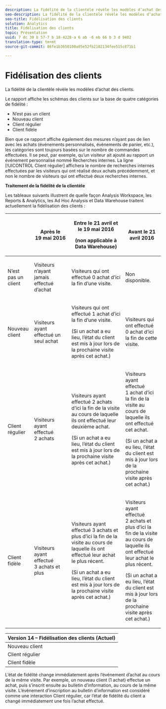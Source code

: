 ```yaml
---
description: La fidélité de la clientèle révèle les modèles d’achat des clients.
seo-description: La fidélité de la clientèle révèle les modèles d’achat des clients.
seo-title: Fidélisation des clients
solution: Analytics
title: Fidélisation des clients
topic: Présentation
uuid: 7 dc 30 b 57-7 b 18-4228-a 6 ab -6 eb 66 b 3 d 9402
translation-type: tm+mt
source-git-commit: 86fe1b3650100a05e52fb2102134fee515c871b1

---
```



# Fidélisation des clients

La fidélité de la clientèle révèle les modèles d’achat des clients.

Le rapport affiche les schémas des clients sur la base de quatre catégories de fidélité :

* N’est pas un client
* Nouveau client
* Client régulier
* Client fidèle

Bien que ce rapport affiche également des mesures n’ayant pas de lien avec les achats (événements personnalisés, événements de panier, etc.), les catégories sont toujours basées sur le nombre de commandes effectuées. Il se peut, par exemple, qu’un visiteur ait ajouté au rapport un événement personnalisé nommé Recherches internes. La ligne [!UICONTROL Client régulier] affichera le nombre de recherches internes effectuées par les visiteurs qui ont réalisé deux achats précédemment, et non le nombre de visiteurs qui ont effectué deux recherches internes.

**Traitement de la fidélité de la clientèle**

Les tableaux suivants illustrent de quelle façon Analysis Workspace, les Reports &amp; Analytics, les Ad Hoc Analysis et Data Warehouse traitent actuellement la fidélisation des clients :

<table id="table_E6A5CA96BE5C47F29F09688A4D41BC60"> 
 <thead> 
  <tr> 
   <th colname="col1" class="entry"> </th> 
   <th colname="col2" class="entry"> <p>Après le 19 mai 2016 </p> </th> 
   <th colname="col3" class="entry"> <p>Entre le 21 avril et le 19 mai 2016 </p> <p>(non applicable à Data Warehouse) </p> </th> 
   <th colname="col4" class="entry"> <p>Avant le 21 avril 2016 </p> </th> 
  </tr>
 </thead>
 <tbody> 
  <tr> 
   <td colname="col1"> <p>N’est pas un client </p> </td> 
   <td colname="col2"> <p>Visiteurs n’ayant jamais effectué d’achat </p> </td> 
   <td colname="col3"> <p>Visiteurs qui ont effectué 0 achat d’ici la fin d’une visite. </p> </td> 
   <td colname="col4"> <p>Non disponible. </p> </td> 
  </tr> 
  <tr> 
   <td colname="col1"> <p>Nouveau client </p> </td> 
   <td colname="col2"> <p>Visiteurs ayant effectué un seul achat </p> </td> 
   <td colname="col3"> <p>Visiteurs qui ont effectué 1 achat d’ici la fin d’une visite. </p> <p>(Si un achat a eu lieu, l’état du client est mis à jour lors de la prochaine visite après cet achat.) </p> </td> 
   <td colname="col4"> <p>Visiteurs qui ont effectué 0 achat d’ici la fin de cette visite. </p> </td> 
  </tr> 
  <tr> 
   <td colname="col1"> <p>Client régulier </p> </td> 
   <td colname="col2"> <p>Visiteurs ayant effectué 2 achats </p> </td> 
   <td colname="col3"> <p>Visiteurs ayant effectué 2 achats d’ici la fin de la visite au cours de laquelle ils ont effectué leur deuxième achat. </p> <p>(Si un achat a eu lieu, l’état du client est mis à jour lors de la prochaine visite après cet achat.) </p> </td> 
   <td colname="col4"> <p>Visiteurs ayant effectué 1 achat d’ici la fin de la visite au cours de laquelle ils ont effectué cet achat. </p> <p>(Si un achat a eu lieu, l’état du client est mis à jour lors de la prochaine visite après cet achat.) </p> </td> 
  </tr> 
  <tr> 
   <td colname="col1"> <p>Client fidèle </p> </td> 
   <td colname="col2"> <p>Visiteurs ayant effectué 3 achats et plus </p> </td> 
   <td colname="col3"> <p>Visiteurs ayant effectué 3 achats et plus d’ici la fin de la visite au cours de laquelle ils ont effectué leur achat le plus récent. </p> <p>(Si un achat a eu lieu, l’état du client est mis à jour lors de la prochaine visite après cet achat.) </p> </td> 
   <td colname="col4"> <p>Visiteurs ayant effectué 2 achats et plus d’ici la fin de la visite au cours de laquelle ils ont effectué leur achat le plus récent. </p> <p>(Si un achat a eu lieu, l’état du client est mis à jour lors de la prochaine visite après cet achat.) </p> </td> 
  </tr> 
 </tbody> 
</table>

| Version 14 – Fidélisation des clients (Actuel) |
|---|
| Nouveau client | 1 visite et 1 achat |
| Client régulier | Plus d’1 visite et 2 achats |
| Client fidèle | Plus d’1 visite et 3 achats et plus |

L’état de fidélité change immédiatement après l’événement d’achat au cours de la même visite. Par exemple, un nouveau client (1 achat) effectue un achat, puis s’inscrit ensuite au bulletin d’information, au cours de la même visite. L’événement d’inscription au bulletin d’information est considéré comme une interaction Client régulier, car l’état de fidélité du client a changé immédiatement une fois l’achat effectué.
